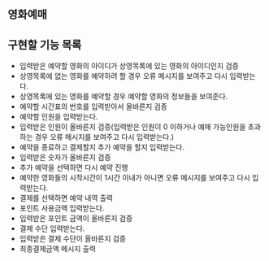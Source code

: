 ## 영화예매

## 구현할 기능 목록
- 입력받은 예약할 영화의 아이디가 상영목록에 있는 영화의 아이디인지 검증
- 상영목록에 없는 영화를 예약하려 할 경우 오류 메시지를 보여주고 다시 입력받는다.
- 상영목록에 있는 영화를 예약할 경우 예약할 영화의 정보들을 보여준다.
- 예약할 시간표의 번호를 입력받아서 올바른지 검증
- 예약할 인원을 입력받는다.
- 입력받은 인원이 올바른지 검증(입력받은 인원이 0 이하거나 예매 가능인원을 초과 하는 경우 오류 메시지를 보여주고 다시 입력받는다.)
- 예약을 종료하고 결제할지 추가 예약을 할지 입력받는다.
- 입력받은 숫자가 올바른지 검증
- 추가 예약을 선택하면 다시 예약 진행
- 예약한 영화들의 시작시간이 1시간 이내가 아니면 오류 메시지를 보여주고 다시 입력받는다.
- 결제를 선택하면 예약 내역 출력
- 포인트 사용금액 입력받는다.
- 입력받은 포인트 금액이 올바른지 검증
- 결제 수단 입력받는다.
- 입력받은 결제 수단이 올바른지 검증
- 최종결제금액 메시지 출력